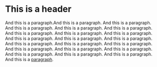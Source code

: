 # This is a  header
And this is a paragraph.And this is a paragraph. And this is a paragraph. And this is a paragraph. And this is a paragraph. And this is a paragraph. And this is a paragraph. And this is a paragraph. And this is a paragraph. And this is a paragraph. And this is a paragraph.
And this is a paragraph. And this is a paragraph. And this is a paragraph. And this is a paragraph. And this is a paragraph. And this is a paragraph. And this is a paragraph. And this is a paragraph. And this is a paragraph. And this is a paragraph. And this is a [paragraph](https://www.google.com "Google's Homepage").
